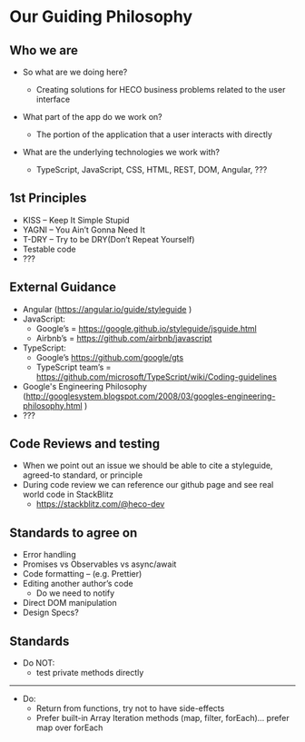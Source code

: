 # Our Guiding Philosophy

## Who we are
- So what are we doing here?
  - Creating solutions for HECO business problems related to the user interface

- What part of the app do we work on?
  - The portion of the application that a user interacts with directly

- What are the underlying technologies we work with?
  - TypeScript, JavaScript, CSS, HTML, REST, DOM, Angular, ???

## 1st Principles
- KISS – Keep It Simple Stupid
- YAGNI – You Ain’t Gonna Need It
- T-DRY – Try to be DRY(Don’t Repeat Yourself)
- Testable code
- ??? 

## External Guidance
- Angular (https://angular.io/guide/styleguide )
- JavaScript:
  - Google’s = https://google.github.io/styleguide/jsguide.html
  - Airbnb’s = https://github.com/airbnb/javascript 
- TypeScript:
  - Google’s https://github.com/google/gts
  - TypeScript team’s = https://github.com/microsoft/TypeScript/wiki/Coding-guidelines
- Google's Engineering Philosophy (http://googlesystem.blogspot.com/2008/03/googles-engineering-philosophy.html )
- ???

## Code Reviews and testing
- When we point out an issue we should be able to cite a styleguide, agreed-to standard, or principle
- During code review we can reference our github page and see real world code in StackBlitz
  - https://stackblitz.com/@heco-dev

## Standards to agree on
- Error handling
- Promises vs Observables vs async/await
- Code formatting – (e.g. Prettier)
- Editing another author’s code
  - Do we need to notify
- Direct DOM manipulation
- Design Specs?

## Standards
- Do NOT:
  - test private methods directly

---

- Do:
  - Return from functions, try not to have side-effects
  - Prefer built-in Array Iteration methods (map, filter, forEach)... prefer map over forEach

